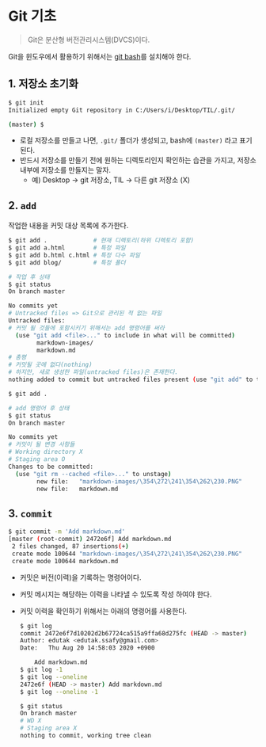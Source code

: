 # Git 기초

> Git은 분산형 버전관리시스템(DVCS)이다.

Git을 윈도우에서 활용하기 위해서는 [git bash](https://gitforwindows.org/)를 설치해야 한다.

## 1. 저장소 초기화

```bash
$ git init
Initialized empty Git repository in C:/Users/i/Desktop/TIL/.git/

(master) $
```

* 로컬 저장소를 만들고 나면, `.git/` 폴더가 생성되고, bash에 `(master)` 라고 표기 된다.
* 반드시 저장소를 만들기 전에 원하는 디렉토리인지 확인하는 습관을 가지고, 저장소 내부에 저장소를 만들지는 말자.
  * 예) Desktop -> git 저장소, TIL -> 다른 git 저장소 (X) 

## 2. `add`

작업한 내용을 커밋 대상 목록에 추가한다.

```bash
$ git add .             # 현재 디렉토리(하위 디렉토리 포함)
$ git add a.html		# 특정 파일
$ git add b.html c.html # 특정 다수 파일
$ git add blog/			# 특정 폴더
```

```bash
# 작업 후 상태
$ git status
On branch master

No commits yet
# Untracked files => Git으로 관리된 적 없는 파일
Untracked files:
# 커밋 될 것들에 포함시키기 위해서는 add 명령어를 써라
  (use "git add <file>..." to include in what will be committed)
        markdown-images/
        markdown.md
# 총평 
# 커밋될 곳에 없다(nothing)
# 하지만, 새로 생성한 파일(untracked files)은 존재한다.
nothing added to commit but untracked files present (use "git add" to track)

```

```bash
$ git add .
```

```bash
# add 명령어 후 상태
$ git status
On branch master

No commits yet
# 커밋이 될 변경 사항들
# Working directory X
# Staging area O
Changes to be committed:
  (use "git rm --cached <file>..." to unstage)
        new file:   "markdown-images/\354\272\241\354\262\230.PNG"
        new file:   markdown.md

```

## 3. `commit`

```bash
$ git commit -m 'Add markdown.md'
[master (root-commit) 2472e6f] Add markdown.md
 2 files changed, 87 insertions(+)
 create mode 100644 "markdown-images/\354\272\241\354\262\230.PNG"
 create mode 100644 markdown.md
```

* 커밋은 버전(이력)을 기록하는 명령어이다.

* 커밋 메시지는 해당하는 이력을 나타낼 수 있도록 작성 하여야 한다.

* 커밋 이력을 확인하기 위해서는 아래의 명령어를 사용한다.

  ```bash
  $ git log
  commit 2472e6f7d10202d2b67724ca515a9ffa68d275fc (HEAD -> master)
  Author: edutak <edutak.ssafy@gmail.com>
  Date:   Thu Aug 20 14:58:03 2020 +0900
  
      Add markdown.md
  $ git log -1
  $ git log --oneline
  2472e6f (HEAD -> master) Add markdown.md
  $ git log --oneline -1
  ```

  ```bash
  $ git status
  On branch master
  # WD X
  # Staging area X
  nothing to commit, working tree clean
  ```

  












